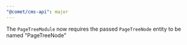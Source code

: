 ```yaml
---
"@comet/cms-api": major
---
```


The `PageTreeModule` now requires the passed `PageTreeNode` entity to be named "PageTreeNode" 